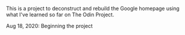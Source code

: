 This is a project to deconstruct and rebuild the Google homepage using what I've learned so far on The Odin Project.

Aug 18, 2020: Beginning the project